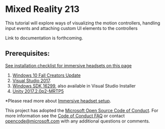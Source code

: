 # Mixed Reality 213 

This tutorial will explore ways of visualizing the motion controllers, handling input events and attaching custom UI elements to the controllers

Link to documentation is forthcoming.

## Prerequisites:
[See installation checklist for immersive headsets on this page](https://developer.microsoft.com/en-us/windows/mixed-reality/install_the_tools#developing_for_immersive_headsets)
1. [Windows 10 Fall Creators Update](https://www.microsoft.com/en-us/software-download/windows10)
2. [Visual Studio 2017](https://www.visualstudio.com/downloads/).
3. [Windows SDK 16299](https://developer.microsoft.com/en-us/windows/downloads/windows-10-sdk), also available in Visual Studio Installer
4. [Unity 2017.2.0p2-MRTP5](http://beta.unity3d.com/download/a07ad30bae31/UnityDownloadAssistant.exe)

*Please read more about [Immersive headset setup](https://developer.microsoft.com/en-us/windows/mixed-reality/immersive_headset_setup).

This project has adopted the [Microsoft Open Source Code of Conduct](https://opensource.microsoft.com/codeofconduct/). 
For more information see the [Code of Conduct FAQ](https://opensource.microsoft.com/codeofconduct/faq/) or contact [opencode@microsoft.com](mailto:opencode@microsoft.com) with any additional questions or comments.
